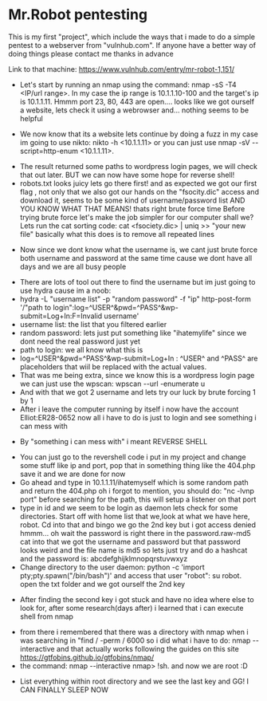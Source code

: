 # Mr.Robot pentesting
This is my first "project", which include the ways that i made to do a simple pentest to a webserver from "vulnhub.com".
If anyone have a better way of doing things please contact me thanks in advance

Link to that machine: https://www.vulnhub.com/entry/mr-robot-1,151/


- Let's start by running an nmap using the command: nmap -sS -T4 <IP/url range>. In my case the ip range is 10.1.1.10-100 and the target's ip is 10.1.1.11.
Hmmm port 23, 80, 443 are open.... looks like we got ourself a website, lets check it using a webrowser and... nothing seems to be helpful

- We now know that its a website lets continue by doing a fuzz in my case im going to use nikto: nikto -h <10.1.1.11> or you can just use nmap -sV --script=http-enum <10.1.1.11>. 
+ The result returned some paths to wordpress login pages, we will check that out later. BUT we can now have some hope for reverse shell!
+ robots.txt looks juicy lets go there first! and as expected we got our first flag
, not only that we also got our hands on the "fsocity.dic" access and download it, seems to be some kind of username/password list AND YOU KNOW WHAT THAT MEANS!
thats right brute force time
Before trying brute force let's make the job simpler for our computer shall we? Lets run the cat sorting code: cat <fsociety.dic> | uniq >> "your new file" 
basically what this does is to remove all repeated lines

- Now since we dont know what the username is, we cant just brute force both username and password at the same time cause we dont have all days and we are all busy people
+ There are lots of tool out there to find the username but im just going to use hydra cause im a noob:
+ hydra -L "username list" -p "random password" -f "ip" http-post-form '/"path to login":log=^USER^&pwd=^PASS^&wp-submit=Log+In:F=Invalid username'
+ username list: the list that you filtered earlier 
+ random password: lets just put something like "ihatemylife" since we dont need the real password just yet
+ path to login: we all know what this is
+ log=^USER^&pwd=^PASS^&wp-submit=Log+In : ^USER^ and ^PASS^ are placeholders that wiil be replaced with the actual values.
+ That was me being extra, since we know this is a wordpress login page we can just use the wpscan: wpscan --url <path> -enumerate u 
+ And with that we got 2 username and lets try our luck by brute forcing 1 by 1 
+ After i leave the computer running by itself i now have the account Elliot:ER28-0652 now all i have to do is just to login and see something i can mess with

- By "something i can mess with" i meant REVERSE SHELL 
+ You can just go to the revershell code i put in my project and change some stuff like ip and port, pop that in something thing like the 404.php save it and we are done for now
+ Go ahead and type in 10.1.1.11/ihatemyself which is some random path and return the 404.php oh i forgot to mention, you should do: "nc -lvnp port" before searching for the
path, this will setup a listener on that port
+ type in id and we seem to be login as daemon lets check for some directories. Start off with home list that we,look at what we have here, robot. Cd into that and bingo we go the 2nd key
but i got access denied hmmm... oh wait the password is right there in the password.raw-md5 cat into that we got the username and password but that password looks weird
and the file name is md5 so lets just try and do a hashcat and the password is: abcdefghijklmnopqrstuvwxyz 
+ Change directory to the user daemon:
python -c 'import pty;pty.spawn("/bin/bash")'
and access that user "robot": su robot. open the txt folder and we got ourself the 2nd key

- After finding the second key i got stuck and have no idea where else to look for, after some research(days after) i learned that i can execute shell from nmap
+ from there i remembered that there was a directory with nmap when i was searching in "find / -perm / 6000 so i did what i have to do: nmap --interactive and that actually works following the guides on this site
https://gtfobins.github.io/gtfobins/nmap/
+ the command: 
nmap --interactive
nmap> !sh.
and now we are root :D 

- List everything within root directory and we see the last key and GG! I CAN FINALLY SLEEP NOW  

